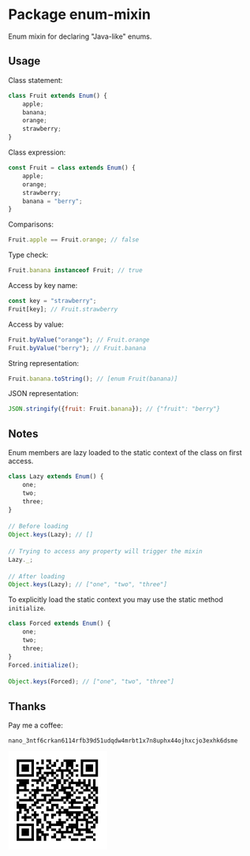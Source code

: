 Package enum-mixin
==================

Enum mixin for declaring "Java-like" enums.

## Usage

Class statement:
```js
class Fruit extends Enum() {
    apple;
    banana;
    orange;
    strawberry;
}
```

Class expression:
```js
const Fruit = class extends Enum() {
    apple;
    orange;
    strawberry;
    banana = "berry";
}
```

Comparisons:
```js
Fruit.apple == Fruit.orange; // false
```

Type check:
```js
Fruit.banana instanceof Fruit; // true
```

Access by key name:
```js
const key = "strawberry";
Fruit[key]; // Fruit.strawberry
```

Access by value:
```js
Fruit.byValue("orange"); // Fruit.orange
Fruit.byValue("berry"); // Fruit.banana
```

String representation:
```js
Fruit.banana.toString(); // [enum Fruit(banana)]
```

JSON representation:
```js
JSON.stringify({fruit: Fruit.banana}); // {"fruit": "berry"}
```

## Notes
Enum members are lazy loaded to the static context of the class on first access.

```js
class Lazy extends Enum() {
    one;
    two;
    three;
}

// Before loading
Object.keys(Lazy); // []

// Trying to access any property will trigger the mixin
Lazy._;

// After loading
Object.keys(Lazy); // ["one", "two", "three"]
```

To explicitly load the static context you may use the static method `initialize`.

```js
class Forced extends Enum() {
    one;
    two;
    three;
}
Forced.initialize();

Object.keys(Forced); // ["one", "two", "three"]
```

## Thanks

Pay me a coffee:

```
nano_3ntf6crkan6114rfb39d51udqdw4mrbt1x7n8uphx44ojhxcjo3exhk6dsme
```
<nano-donate data-address="nano_3ntf6crkan6114rfb39d51udqdw4mrbt1x7n8uphx44ojhxcjo3exhk6dsme" data-address-owner="Roger &quot;SparK&quot; Cruz"></nano-donate>
![nano_3ntf6crkan6114rfb39d51udqdw4mrbt1x7n8uphx44ojhxcjo3exhk6dsme](./donation.png)
